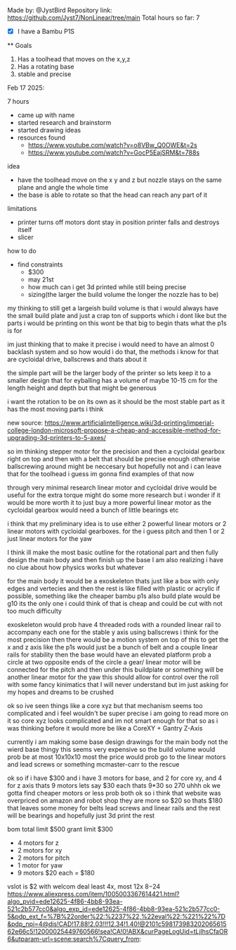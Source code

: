 Made by: @JystBird
Repository link: https://github.com/Jyst7/NonLinear/tree/main
Total hours so far: 7

- [x] I have a Bambu P1S

** Goals

1. Has a toolhead that moves on the x,y,z
2. Has a rotating base
3. stable and precise

Feb 17 2025:

7 hours

- came up with name
- started research and brainstorm
- started drawing ideas
- resources found
    - https://www.youtube.com/watch?v=o8VBw_Q0OWE&t=2s
    - https://www.youtube.com/watch?v=GocP5EajSRM&t=788s

idea
- have the toolhead move on the x y and z but nozzle stays on the same plane and angle the whole time
- the base is able to rotate so that the head can reach any part of it

limitations
- printer turns off motors dont stay in position printer falls and destroys itself
- slicer

how to do
- find constraints
    - $300
    - may 21st
    - how much can i get 3d printed while still being precise
    - sizing(the larger the build volume the longer the nozzle has to be)

my thinking to still get a largeish build volume is that i would always have the small build plate and just a crap ton of supports which i dont like but the parts i would be printing on this wont be that big to begin thats what the p1s is for

im just thinking that to make it precise i would need to have an almost 0 backlash system and so how would i do that, the methods i know for that are cycloidal drive, ballscrews and thats about it

the simple part will be the larger body of the printer so lets keep it to a smaller design that for eyballing has a volume of maybe 10-15 cm for the length height and depth but that might be generous

i want the rotation to be on its own as it should be the most stable part as it has the most moving parts i think

new source: https://www.artificialintelligence.wiki/3d-printing/imperial-college-london-microsoft-propose-a-cheap-and-accessible-method-for-upgrading-3d-printers-to-5-axes/

so im thinking stepper motor for the precision and then a cycloidal gearbox right on top and then with a belt that should be precise enough otherwise ballscrewing around might be neccesary but hopefully not and i can leave that for the toolhead i guess im gonna find examples of that now

through very minimal research linear motor and cycloidal drive would be useful for the extra torque might do some more research but i wonder if it would be more worth it to just buy a more powerful linear motor as the cycloidal gearbox would need a bunch of little bearings etc

i think that my preliminary idea is to use either 2 powerful linear motors or 2 linear motors with cycloidal gearboxes. for the i guess pitch and then 1 or 2 just linear motors for the yaw

I think ill make the most basic outline for the rotational part and then fully design the main body and then finish up the base
I am also realizing i have no clue about how physics works but whatever

for the main body it would be a exoskeleton thats just like a box with only edges and vertecies and then the rest is like filled with plastic or acrylic if possible, something like the cheaper bambu p1s also build plate would be g10 its the only one i could think of that is cheap and could be cut with not too much difficulty

exoskeleton would prob have 4 threaded rods with a rounded linear rail to accompany each one for the stable y axis using ballscrews i think for the most precision
then there would be a motion system on top of this to get the x and z axis like the p1s would just be a bunch of belt and a couple linear rails for stability
then the base would have an elevated platform prob a circle at two opposite ends of the circle a gear/ linear motor will be connected for the pitch and then under this buildplate or something will be another linear motor for the yaw this should allow for control over the roll with some fancy kinimatics that I will never understand but im just asking for my hopes and dreams to be crushed

ok so ive seen things like a core xyz but that mechanism seems too complicated and i feel wouldn't be super precise i am going to read more on it so core xyz looks complicated and im not smart enough for that so as i was thinking before it would more be like a CoreXY + Gantry Z-Axis

currently i am making some base design drawings for the main body not the wierd base thingy
this seems very expensive so the build volume would prob be at most 10x10x10
most the price would prob go to the linear motors and lead screws or something mcmaster-carr to the rescue

ok so if i have $300 and i have 3 motors for base, and 2 for core xy, and 4 for z axis thats 9 motors lets say $30 each thats 9*30 so 270 uhhh ok we gotta find cheaper motors or less prob both ok so i think that website was overpriced on amazon and robot shop they are more so $20 so thats $180 that leaves some money for belts lead screws and linear rails and the rest will be bearings and hopefully just 3d print the rest


bom
total limit $500
grant limit $300
- 4 motors for z
- 2 motors for xy
- 2 motors for pitch
- 1 motor for yaw
- 9 motors $20 each
= $180

vslot is $2 with welcom deal
least 4x, most 12x $8-$24
https://www.aliexpress.com/item/1005003367614421.html?algo_pvid=ede12625-4f86-4bb8-93ea-521c2b577cc0&algo_exp_id=ede12625-4f86-4bb8-93ea-521c2b577cc0-5&pdp_ext_f=%7B%22order%22:%2237%22,%22eval%22:%221%22%7D&pdp_npi=4@dis!CAD!17.88!2.03!!!12.34!1.40!@2101c59817398320206561562e66c5!12000025449760566!sea!CA!0!ABX&curPageLogUid=tLjlhsCfaOR6&utparam-url=scene:search%7Cquery_from: